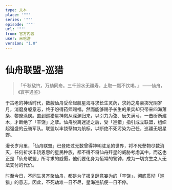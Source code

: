 ```yaml
---
type: 文本
place: '""'
series: '""'
episode: '""'
url: '""'
from: 官方内容
user: 米哈游
version: "1.0"
---
```


# 仙舟联盟-巡猎
> 「千秋敌忾，万劫同舟。三千弱水无疆寿，止取一瓢不饮竭。」
——仙舟，《寰宇通鉴》

于古老的神话时代，数艘仙舟受命起航星海寻求长生灵药，求药之舟豪掷光阴岁月，消磨身躯意志，终于盼得药师赐福。然而能够赐予长生的果实却只带来四海萧条、黎庶涂炭。直到巡猎星神岚从深渊归来，以引力为弦、辰矢满弓，一击斫断建木，才断绝了「丰饶」之孽。仙舟脱离迷途之后，受「巡猎」指引成立联盟，组织起强盛的云骑军队。联盟以丰饶孽物为航标，以断绝不死污染为己任，巡疆无垠星野。

漫长岁月里，「仙舟联盟」已登陆过无数曾得神明驻足的世界，将不死孽物尽数消灭，任何祈求丰饶恩惠的星民种族，都不得不将仙舟歼星的威胁考虑其中。而这也正是「仙舟联盟」所寻求的威慑，他们要化身为恒常的警钟，成为一切贪生之人无法支付的代价。

时至今日，不同生灵齐聚仙舟，都是为了报复肆意妄为的「丰饶」，彻底贯彻「巡猎」的意志。因此，不死劫难一日不尽，星海巡航便一日不停。